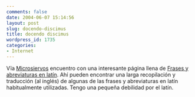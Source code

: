 ```yaml
---
comments: false
date: 2004-06-07 15:14:56
layout: post
slug: docendo-discimus
title: docendo discimus
wordpress_id: 1735
categories:
- Internet
---
```


V&iuml;a [Microsiervos](http://www.microsiervos.com) encuentro con una interesante página llena de [Frases y abreviaturas en latín](http://www.microsiervos.com/2004/06/frases-y-abreviaturas-en-latn.html). Ahí pueden encontrar una larga recopilación y traducción (al inglés) de algunas de las frases y abreviaturas en latín habitualmente utilizadas. Tengo una pequeña debilidad por el latín.




 
